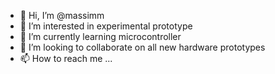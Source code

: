 - 👋 Hi, I’m @massimm
- 👀 I’m interested in experimental prototype
- 🌱 I’m currently learning microcontroller
- 💞️ I’m looking to collaborate on all new hardware prototypes
- 📫 How to reach me ...

<!---
massimm/massimm is a ✨ special ✨ repository because its `README.md` (this file) appears on your GitHub profile.
You can click the Preview link to take a look at your changes.
--->
